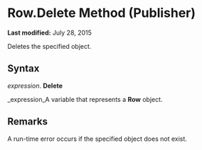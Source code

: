 
# Row.Delete Method (Publisher)

 **Last modified:** July 28, 2015

Deletes the specified object.

## Syntax

 _expression_. **Delete**

 _expression_A variable that represents a  **Row** object.


## Remarks

A run-time error occurs if the specified object does not exist.

